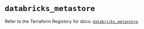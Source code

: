# `databricks_metastore`

Refer to the Terraform Registory for docs: [`databricks_metastore`](https://registry.terraform.io/providers/databricks/databricks/1.22.0/docs/resources/metastore).

